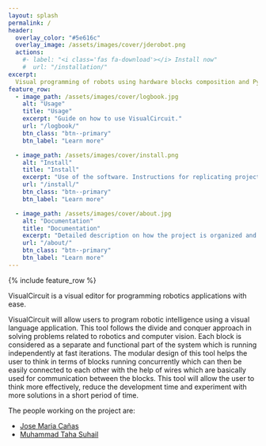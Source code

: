 ```yaml
---
layout: splash
permalink: /
header:
  overlay_color: "#5e616c"
  overlay_image: /assets/images/cover/jderobot.png
  actions:
    #- label: "<i class='fas fa-download'></i> Install now"
    #  url: "/installation/"
excerpt: 
  Visual programming of robots using hardware blocks composition and Python 
feature_row:
  - image_path: /assets/images/cover/logbook.jpg
    alt: "Usage"
    title: "Usage"
    excerpt: "Guide on how to use VisualCircuit."
    url: "/logbook/"
    btn_class: "btn--primary"
    btn_label: "Learn more"

  - image_path: /assets/images/cover/install.png
    alt: "Install"
    title: "Install"
    excerpt: "Use of the software. Instructions for replicating project content."
    url: "/install/"
    btn_class: "btn--primary"
    btn_label: "Learn more"

  - image_path: /assets/images/cover/about.jpg
    alt: "Documentation"
    title: "Documentation"
    excerpt: "Detailed description on how the project is organized and how to contribute."
    url: "/about/"
    btn_class: "btn--primary"
    btn_label: "Learn more"
---
```


{% include feature_row %}

VisualCircuit is a visual editor for programming robotics applications with ease.

VisualCircuit will allow users to program robotic intelligence using a visual language application. This tool follows the divide and conquer approach in solving problems related to robotics and computer vision. Each block is considered as a separate and functional part of the system which is running independently at fast iterations. The modular design of this tool helps the user to think in terms of blocks running concurrently which can then be easily connected to each other with the help of wires which are basically used for communication between the blocks. This tool will allow the user to think more effectively, reduce the development time and experiment with more solutions in a short period of time.

The people working on the project are:

- [Jose Maria Cañas](https://gsyc.urjc.es/jmplaza/)
- [Muhammad Taha Suhail](https://github.com/AbsorbedInThought)
